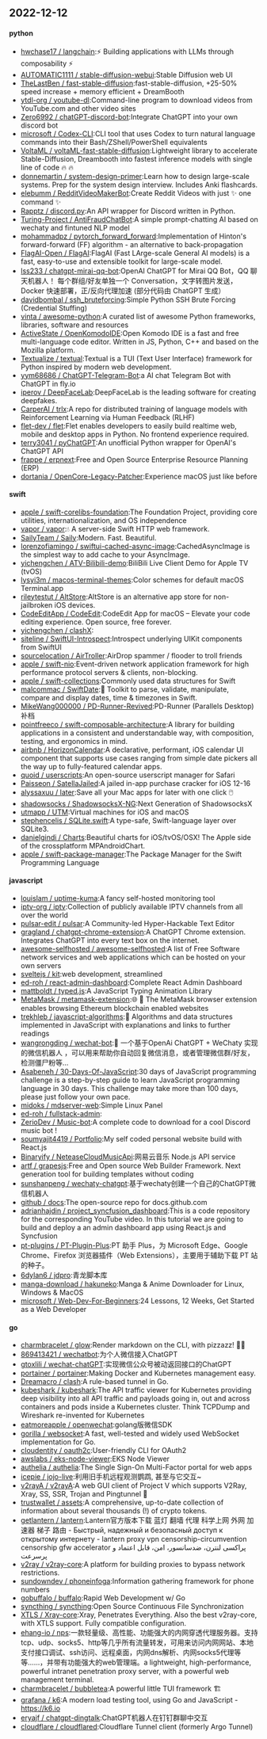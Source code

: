 ## 2022-12-12

#### python
* [hwchase17 / langchain](https://github.com/hwchase17/langchain):⚡
Building applications with LLMs through composability
⚡
* [AUTOMATIC1111 / stable-diffusion-webui](https://github.com/AUTOMATIC1111/stable-diffusion-webui):Stable Diffusion web UI
* [TheLastBen / fast-stable-diffusion](https://github.com/TheLastBen/fast-stable-diffusion):fast-stable-diffusion, +25-50% speed increase + memory efficient + DreamBooth
* [ytdl-org / youtube-dl](https://github.com/ytdl-org/youtube-dl):Command-line program to download videos from YouTube.com and other video sites
* [Zero6992 / chatGPT-discord-bot](https://github.com/Zero6992/chatGPT-discord-bot):Integrate ChatGPT into your own discord bot
* [microsoft / Codex-CLI](https://github.com/microsoft/Codex-CLI):CLI tool that uses Codex to turn natural language commands into their Bash/ZShell/PowerShell equivalents
* [VoltaML / voltaML-fast-stable-diffusion](https://github.com/VoltaML/voltaML-fast-stable-diffusion):Lightweight library to accelerate Stable-Diffusion, Dreambooth into fastest inference models with single line of code
🔥
🔥
* [donnemartin / system-design-primer](https://github.com/donnemartin/system-design-primer):Learn how to design large-scale systems. Prep for the system design interview. Includes Anki flashcards.
* [elebumm / RedditVideoMakerBot](https://github.com/elebumm/RedditVideoMakerBot):Create Reddit Videos with just
✨
one command
✨
* [Rapptz / discord.py](https://github.com/Rapptz/discord.py):An API wrapper for Discord written in Python.
* [Turing-Project / AntiFraudChatBot](https://github.com/Turing-Project/AntiFraudChatBot):A simple prompt-chatting AI based on wechaty and fintuned NLP model
* [mohammadpz / pytorch_forward_forward](https://github.com/mohammadpz/pytorch_forward_forward):Implementation of Hinton's forward-forward (FF) algorithm - an alternative to back-propagation
* [FlagAI-Open / FlagAI](https://github.com/FlagAI-Open/FlagAI):FlagAI (Fast LArge-scale General AI models) is a fast, easy-to-use and extensible toolkit for large-scale model.
* [lss233 / chatgpt-mirai-qq-bot](https://github.com/lss233/chatgpt-mirai-qq-bot):OpenAI ChatGPT for Mirai QQ Bot，QQ 聊天机器人！ 每个群组/好友单独一个 Conversation，文字转图片发送， Docker 快速部署，正/反向代理加速 (部分代码由 ChatGPT 生成）
* [davidbombal / ssh_bruteforcing](https://github.com/davidbombal/ssh_bruteforcing):Simple Python SSH Brute Forcing (Credential Stuffing)
* [vinta / awesome-python](https://github.com/vinta/awesome-python):A curated list of awesome Python frameworks, libraries, software and resources
* [ActiveState / OpenKomodoIDE](https://github.com/ActiveState/OpenKomodoIDE):Open Komodo IDE is a fast and free multi-language code editor. Written in JS, Python, C++ and based on the Mozilla platform.
* [Textualize / textual](https://github.com/Textualize/textual):Textual is a TUI (Text User Interface) framework for Python inspired by modern web development.
* [yym68686 / ChatGPT-Telegram-Bot](https://github.com/yym68686/ChatGPT-Telegram-Bot):a AI chat Telegram Bot with ChatGPT in fly.io
* [iperov / DeepFaceLab](https://github.com/iperov/DeepFaceLab):DeepFaceLab is the leading software for creating deepfakes.
* [CarperAI / trlx](https://github.com/CarperAI/trlx):A repo for distributed training of language models with Reinforcement Learning via Human Feedback (RLHF)
* [flet-dev / flet](https://github.com/flet-dev/flet):Flet enables developers to easily build realtime web, mobile and desktop apps in Python. No frontend experience required.
* [terry3041 / pyChatGPT](https://github.com/terry3041/pyChatGPT):An unofficial Python wrapper for OpenAI's ChatGPT API
* [frappe / erpnext](https://github.com/frappe/erpnext):Free and Open Source Enterprise Resource Planning (ERP)
* [dortania / OpenCore-Legacy-Patcher](https://github.com/dortania/OpenCore-Legacy-Patcher):Experience macOS just like before

#### swift
* [apple / swift-corelibs-foundation](https://github.com/apple/swift-corelibs-foundation):The Foundation Project, providing core utilities, internationalization, and OS independence
* [vapor / vapor](https://github.com/vapor/vapor):💧
A server-side Swift HTTP web framework.
* [SailyTeam / Saily](https://github.com/SailyTeam/Saily):Modern. Fast. Beautiful.
* [lorenzofiamingo / swiftui-cached-async-image](https://github.com/lorenzofiamingo/swiftui-cached-async-image):CachedAsyncImage is the simplest way to add cache to your AsyncImage.
* [yichengchen / ATV-Bilibili-demo](https://github.com/yichengchen/ATV-Bilibili-demo):BiliBili Live Client Demo for Apple TV (tvOS)
* [lysyi3m / macos-terminal-themes](https://github.com/lysyi3m/macos-terminal-themes):Color schemes for default macOS Terminal.app
* [rileytestut / AltStore](https://github.com/rileytestut/AltStore):AltStore is an alternative app store for non-jailbroken iOS devices.
* [CodeEditApp / CodeEdit](https://github.com/CodeEditApp/CodeEdit):CodeEdit App for macOS – Elevate your code editing experience. Open source, free forever.
* [yichengchen / clashX](https://github.com/yichengchen/clashX):
* [siteline / SwiftUI-Introspect](https://github.com/siteline/SwiftUI-Introspect):Introspect underlying UIKit components from SwiftUI
* [sourcelocation / AirTroller](https://github.com/sourcelocation/AirTroller):AirDrop spammer / flooder to troll friends
* [apple / swift-nio](https://github.com/apple/swift-nio):Event-driven network application framework for high performance protocol servers & clients, non-blocking.
* [apple / swift-collections](https://github.com/apple/swift-collections):Commonly used data structures for Swift
* [malcommac / SwiftDate](https://github.com/malcommac/SwiftDate):🐔
Toolkit to parse, validate, manipulate, compare and display dates, time & timezones in Swift.
* [MikeWang000000 / PD-Runner-Revived](https://github.com/MikeWang000000/PD-Runner-Revived):PD-Runner (Parallels Desktop) 补档
* [pointfreeco / swift-composable-architecture](https://github.com/pointfreeco/swift-composable-architecture):A library for building applications in a consistent and understandable way, with composition, testing, and ergonomics in mind.
* [airbnb / HorizonCalendar](https://github.com/airbnb/HorizonCalendar):A declarative, performant, iOS calendar UI component that supports use cases ranging from simple date pickers all the way up to fully-featured calendar apps.
* [quoid / userscripts](https://github.com/quoid/userscripts):An open-source userscript manager for Safari
* [Paisseon / SatellaJailed](https://github.com/Paisseon/SatellaJailed):A jailed in-app purchase cracker for iOS 12-16
* [alyssaxuu / later](https://github.com/alyssaxuu/later):Save all your Mac apps for later with one click
🖱️
* [shadowsocks / ShadowsocksX-NG](https://github.com/shadowsocks/ShadowsocksX-NG):Next Generation of ShadowsocksX
* [utmapp / UTM](https://github.com/utmapp/UTM):Virtual machines for iOS and macOS
* [stephencelis / SQLite.swift](https://github.com/stephencelis/SQLite.swift):A type-safe, Swift-language layer over SQLite3.
* [danielgindi / Charts](https://github.com/danielgindi/Charts):Beautiful charts for iOS/tvOS/OSX! The Apple side of the crossplatform MPAndroidChart.
* [apple / swift-package-manager](https://github.com/apple/swift-package-manager):The Package Manager for the Swift Programming Language

#### javascript
* [louislam / uptime-kuma](https://github.com/louislam/uptime-kuma):A fancy self-hosted monitoring tool
* [iptv-org / iptv](https://github.com/iptv-org/iptv):Collection of publicly available IPTV channels from all over the world
* [pulsar-edit / pulsar](https://github.com/pulsar-edit/pulsar):A Community-led Hyper-Hackable Text Editor
* [gragland / chatgpt-chrome-extension](https://github.com/gragland/chatgpt-chrome-extension):A ChatGPT Chrome extension. Integrates ChatGPT into every text box on the internet.
* [awesome-selfhosted / awesome-selfhosted](https://github.com/awesome-selfhosted/awesome-selfhosted):A list of Free Software network services and web applications which can be hosted on your own servers
* [sveltejs / kit](https://github.com/sveltejs/kit):web development, streamlined
* [ed-roh / react-admin-dashboard](https://github.com/ed-roh/react-admin-dashboard):Complete React Admin Dashboard
* [mattboldt / typed.js](https://github.com/mattboldt/typed.js):A JavaScript Typing Animation Library
* [MetaMask / metamask-extension](https://github.com/MetaMask/metamask-extension):🌐
🔌
The MetaMask browser extension enables browsing Ethereum blockchain enabled websites
* [trekhleb / javascript-algorithms](https://github.com/trekhleb/javascript-algorithms):📝
Algorithms and data structures implemented in JavaScript with explanations and links to further readings
* [wangrongding / wechat-bot](https://github.com/wangrongding/wechat-bot):🤖
一个基于OpenAi ChatGPT + WeChaty 实现的微信机器人 ，可以用来帮助你自动回复微信消息，或者管理微信群/好友，检测僵尸粉等...
* [Asabeneh / 30-Days-Of-JavaScript](https://github.com/Asabeneh/30-Days-Of-JavaScript):30 days of JavaScript programming challenge is a step-by-step guide to learn JavaScript programming language in 30 days. This challenge may take more than 100 days, please just follow your own pace.
* [midoks / mdserver-web](https://github.com/midoks/mdserver-web):Simple Linux Panel
* [ed-roh / fullstack-admin](https://github.com/ed-roh/fullstack-admin):
* [ZerioDev / Music-bot](https://github.com/ZerioDev/Music-bot):A complete code to download for a cool Discord music bot !
* [soumyajit4419 / Portfolio](https://github.com/soumyajit4419/Portfolio):My self coded personal website build with React.js
* [Binaryify / NeteaseCloudMusicApi](https://github.com/Binaryify/NeteaseCloudMusicApi):网易云音乐 Node.js API service
* [artf / grapesjs](https://github.com/artf/grapesjs):Free and Open source Web Builder Framework. Next generation tool for building templates without coding
* [sunshanpeng / wechaty-chatgpt](https://github.com/sunshanpeng/wechaty-chatgpt):基于wechaty创建一个自己的ChatGPT微信机器人
* [github / docs](https://github.com/github/docs):The open-source repo for docs.github.com
* [adrianhajdin / project_syncfusion_dashboard](https://github.com/adrianhajdin/project_syncfusion_dashboard):This is a code repository for the corresponding YouTube video. In this tutorial we are going to build and deploy a an admin dashboard app using React.js and Syncfusion
* [pt-plugins / PT-Plugin-Plus](https://github.com/pt-plugins/PT-Plugin-Plus):PT 助手 Plus，为 Microsoft Edge、Google Chrome、Firefox 浏览器插件（Web Extensions），主要用于辅助下载 PT 站的种子。
* [6dylan6 / jdpro](https://github.com/6dylan6/jdpro):青龙脚本库
* [manga-download / hakuneko](https://github.com/manga-download/hakuneko):Manga & Anime Downloader for Linux, Windows & MacOS
* [microsoft / Web-Dev-For-Beginners](https://github.com/microsoft/Web-Dev-For-Beginners):24 Lessons, 12 Weeks, Get Started as a Web Developer

#### go
* [charmbracelet / glow](https://github.com/charmbracelet/glow):Render markdown on the CLI, with pizzazz! 💅🏻
* [869413421 / wechatbot](https://github.com/869413421/wechatbot):为个人微信接入ChatGPT
* [gtoxlili / wechat-chatGPT](https://github.com/gtoxlili/wechat-chatGPT):实现微信公众号被动返回接口的ChatGPT
* [portainer / portainer](https://github.com/portainer/portainer):Making Docker and Kubernetes management easy.
* [Dreamacro / clash](https://github.com/Dreamacro/clash):A rule-based tunnel in Go.
* [kubeshark / kubeshark](https://github.com/kubeshark/kubeshark):The API traffic viewer for Kubernetes providing deep visibility into all API traffic and payloads going in, out and across containers and pods inside a Kubernetes cluster. Think TCPDump and Wireshark re-invented for Kubernetes
* [eatmoreapple / openwechat](https://github.com/eatmoreapple/openwechat):golang版微信SDK
* [gorilla / websocket](https://github.com/gorilla/websocket):A fast, well-tested and widely used WebSocket implementation for Go.
* [cloudentity / oauth2c](https://github.com/cloudentity/oauth2c):User-friendly CLI for OAuth2
* [awslabs / eks-node-viewer](https://github.com/awslabs/eks-node-viewer):EKS Node Viewer
* [authelia / authelia](https://github.com/authelia/authelia):The Single Sign-On Multi-Factor portal for web apps
* [icepie / jojo-live](https://github.com/icepie/jojo-live):利用旧手机远程观测鹦鹉, 甚至与它交互~
* [v2rayA / v2rayA](https://github.com/v2rayA/v2rayA):A web GUI client of Project V which supports V2Ray, Xray, SS, SSR, Trojan and Pingtunnel
🚀
* [trustwallet / assets](https://github.com/trustwallet/assets):A comprehensive, up-to-date collection of information about several thousands (!) of crypto tokens.
* [getlantern / lantern](https://github.com/getlantern/lantern):Lantern官方版本下载 蓝灯 翻墙 代理 科学上网 外网 加速器 梯子 路由 - Быстрый, надежный и безопасный доступ к открытому интернету - lantern proxy vpn censorship-circumvention censorship gfw accelerator پراکسی لنترن، ضدسانسور، امن، قابل اعتماد و پرسرعت
* [v2ray / v2ray-core](https://github.com/v2ray/v2ray-core):A platform for building proxies to bypass network restrictions.
* [sundowndev / phoneinfoga](https://github.com/sundowndev/phoneinfoga):Information gathering framework for phone numbers
* [gobuffalo / buffalo](https://github.com/gobuffalo/buffalo):Rapid Web Development w/ Go
* [syncthing / syncthing](https://github.com/syncthing/syncthing):Open Source Continuous File Synchronization
* [XTLS / Xray-core](https://github.com/XTLS/Xray-core):Xray, Penetrates Everything. Also the best v2ray-core, with XTLS support. Fully compatible configuration.
* [ehang-io / nps](https://github.com/ehang-io/nps):一款轻量级、高性能、功能强大的内网穿透代理服务器。支持tcp、udp、socks5、http等几乎所有流量转发，可用来访问内网网站、本地支付接口调试、ssh访问、远程桌面，内网dns解析、内网socks5代理等等……，并带有功能强大的web管理端。a lightweight, high-performance, powerful intranet penetration proxy server, with a powerful web management terminal.
* [charmbracelet / bubbletea](https://github.com/charmbracelet/bubbletea):A powerful little TUI framework
🏗
* [grafana / k6](https://github.com/grafana/k6):A modern load testing tool, using Go and JavaScript - https://k6.io
* [eryajf / chatgpt-dingtalk](https://github.com/eryajf/chatgpt-dingtalk):ChatGPT机器人在钉钉群聊中交互
* [cloudflare / cloudflared](https://github.com/cloudflare/cloudflared):Cloudflare Tunnel client (formerly Argo Tunnel)
